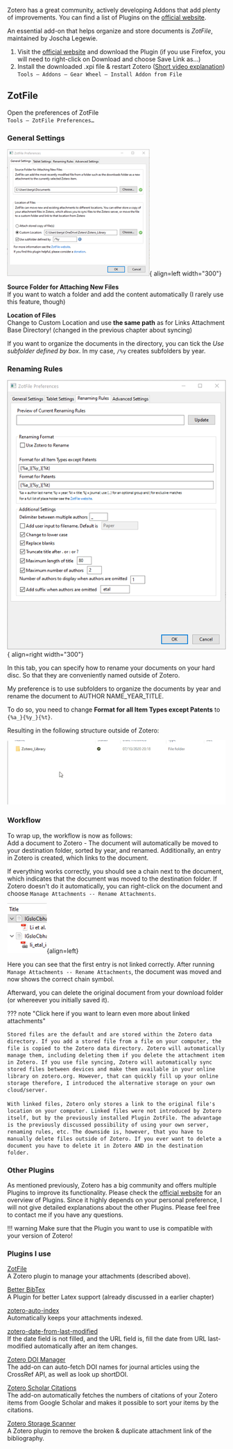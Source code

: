 Zotero has a great community, actively developing Addons that add plenty of improvements. You can find a list of Plugins on the [official website](https://www.zotero.org/support/plugins).

An essential add-on that helps organize and store documents is *ZotFile*, maintained by Joscha Legewie.

1. Visit the [official website](http://zotfile.com/) and download the Plugin (if you use Firefox, you will need to right-click on Download and choose Save Link as…)
2. Install the downloaded .xpi file & restart Zotero ([Short video explanation](images/05azotfile.gif))  
`Tools – Addons – Gear Wheel – Install Addon from File`


## ZotFile
Open the preferences of ZotFile  
`Tools – ZotFile Preferences…`


### General Settings
![](images/zotfile.png){ align=left width="300"}

**Source Folder for Attaching New Files**  
If you want to watch a folder and add the content automatically (I rarely use this feature, though)

**Location of Files**  
 Change to Custom Location and use **the same path** as for Links Attachment Base Directory! (changed in the previous chapter about syncing)



If you want to organize the documents in the directory, you can tick the *Use subfolder defined by box*. In my case, `/%y` creates subfolders by year.



### Renaming Rules

![](images/05dsubfolder.png){ align=right width="300"}

In this tab, you can specify how to rename your documents on your hard disc. So that they are conveniently named outside of Zotero.

My preference is to use subfolders to organize the documents by year and rename the document to AUTHOR NAME_YEAR_TITLE.

To do so, you need to change **Format for all Item Types except Patents** to `{%a_}{%y_}{%t}`.




Resulting in the following structure outside of Zotero:

![](images/05csubfolder.gif)

### Workflow
To wrap up, the workflow is now as follows:  
Add a document to Zotero - The document will automatically be moved to your destination folder, sorted by year, and renamed.
Additionally, an entry in Zotero is created, which links to the document.

If everything works correctly, you should see a chain next to the document, which indicates that the document was moved to the destination folder. If Zotero doesn't do it automatically, you can right-click on the document and choose ``Manage Attachments -- Rename Attachments``.

![](images/06linkedattachments.png){align=left}

Here you can see that the first entry is not linked correctly. After running ``Manage Attachments -- Rename Attachments``, the document was moved and now shows the correct chain symbol.

Afterward, you can delete the original document from your download folder (or whereever you initially saved it).

??? note "Click here if you want to learn even more about linked attachments"

    Stored files are the default and are stored within the Zotero data directory. If you add a stored file from a file on your computer, the file is copied to the Zotero data directory. Zotero will automatically manage them, including deleting them if you delete the attachment item in Zotero. If you use file syncing, Zotero will automatically sync stored files between devices and make them available in your online library on zotero.org. However, that can quickly fill up your online storage therefore, I introduced the alternative storage on your own cloud/server.

    With linked files, Zotero only stores a link to the original file's location on your computer. Linked files were not introduced by Zotero itself, but by the previously installed Plugin ZotFile. The advantage is the previously discussed possibility of using your own server, renaming rules, etc. The downside is, however, that you have to manually delete files outside of Zotero. If you ever want to delete a document you have to delete it in Zotero AND in the destination folder.


### Other Plugins

As mentioned previously, Zotero has a big community and offers multiple Plugins to improve its functionality. Please check the [official website](https://www.zotero.org/support/plugins) for an overview of Plugins. Since it highly depends on your personal preference, I will not give detailed explanations about the other Plugins. Please feel free to contact me if you have any questions.

!!! warning
    Make sure that the Plugin you want to use is compatible with your version of Zotero!


### Plugins I use  

[ZotFile](http://zotfile.com/)  
A Zotero plugin to manage your attachments (described above).

[Better BibTex](https://retorque.re/zotero-better-bibtex/)  
A Plugin for better Latex support (already discussed in a earlier chapter)

[zotero-auto-index](https://github.com/retorquere/zotero-auto-index#readme)  
Automatically keeps your attachments indexed.

[zotero-date-from-last-modified](https://github.com/retorquere/zotero-date-from-last-modified)  
If the date field is not filled, and the URL field is, fill the date from URL last-modified automatically after an item changes.

[Zotero DOI Manager](https://github.com/bwiernik/zotero-shortdoi)  
The add-on can auto-fetch DOI names for journal articles using the CrossRef API, as well as look up shortDOI.

[Zotero Scholar Citations](https://github.com/beloglazov/zotero-scholar-citations)  
The add-on automatically fetches the numbers of citations of your Zotero items from Google Scholar and makes it possible to sort your items by the citations.

[Zotero Storage Scanner](https://github.com/retorquere/zotero-storage-scanner#readme)  
A Zotero plugin to remove the broken & duplicate attachment link of the bibliography.
